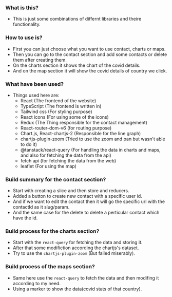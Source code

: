 ### What is this?

- This is just some combinations of differnt libraries and theire functionality.

### How to use is?

- First you can just choose what you want to use contact, charts or maps.
- Then you can go to the contact section and add some contacts or delete them after creating them.
- On the charts section it shows the chart of the covid details.
- And on the map section it will show the covid details of country we click.

### What have been used?

- Things used here are:
  - React (The frontend of the website)
  - TypeScript (The frontend is written in)
  - Tailwind css (For styling purpose)
  - React icons (For using some of the icons)
  - Redux (The Thing responsible for the contact management)
  - React-router-dom-v6 (for routing purpose)
  - Chart.js, React-chartjs-2 (Responsible for the line graph)
  - chartjs-plugin-zoom (Tried to use the zoom and pan but wasn't able to do it)
  - @tanstack/react-query (For handling the data in charts and maps, and also for fetching the data from the api)
  - fetch api (for fetching the data from the web)
  - leaflet (For using the map)

### Build summary for the contact section?

- Start with creating a slice and then store and reducers.
- Added a button to create new contact with a specific user id.
- And if we want to edit the contact then it will go the specific url with the contactId as it slug/param.
- And the same case for the delete to delete a perticular contact which have the id.

### Build process for the charts section?

- Start with the `react-query` for fetching the data and storing it.
- After that some modifiction according the chartjs's dataset.
- Try to use the `chartjs-plugin-zoom` (But failed miserably).

### Build process of the maps section?

- Same here use the `react-query` to fetch the data and then modifing it according to my need.
- Using a marker to show the data(covid stats of that country).

